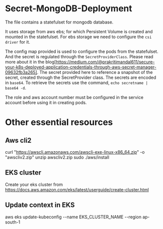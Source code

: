 # Secret-MongoDB-Deployment


The file contains a statefulset for mongodb database.

It uses storage from aws ebs; for which Persistent Volume is created and mounted in the statefulset. For ebs storage we need to configure the `csi driver` for it.

The config map provided is used to configure the pods from the statefulset. And the secret is regulated through the `SecretProviderClass`. Please read more about it in the blog[https://medium.com/@prakritimandal611/secure-your-k8s-deployed-application-credentials-through-aws-secret-manager-09632fb3a265]. The secret provided here to reference a snapshot of the secret, created through the SecretProvider class. The secrets are encoded in `base64`. To retrieve the secrets use the command, `echo secretname | base64 -d`.

The role and aws account number must be configured in the service account before using it in creating pods.



# Other essential resources 


## Aws cli2

curl "https://awscli.amazonaws.com/awscli-exe-linux-x86_64.zip" -o "awscliv2.zip"
unzip awscliv2.zip
sudo ./aws/install

## EKS cluster
Create your eks cluster from https://docs.aws.amazon.com/eks/latest/userguide/create-cluster.html


## Update context in EKS
aws eks update-kubeconfig --name EKS_CLUSTER_NAME --region ap-south-1